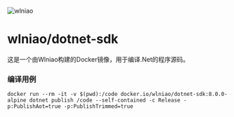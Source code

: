﻿![wlniao](http://static.wlniao.com/logos/wlniao-bg.png)

# wlniao/dotnet-sdk
这是一个由Wlniao构建的Docker镜像，用于编译.Net的程序源码。


### 编译用例
```
docker run --rm -it -v $(pwd):/code docker.io/wlniao/dotnet-sdk:8.0.0-alpine dotnet publish /code --self-contained -c Release -p:PublishAot=true -p:PublishTrimmed=true
```

